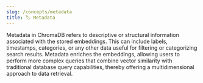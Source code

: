```yaml
---
slug: /concepts/metadata
title: 🏷️ Metadata
---
```


Metadata in ChromaDB refers to descriptive or structural information associated with the stored embeddings. This can include labels, timestamps, categories, or any other data useful for filtering or categorizing search results. Metadata enriches the embeddings, allowing users to perform more complex queries that combine vector similarity with traditional database query capabilities, thereby offering a multidimensional approach to data retrieval.

